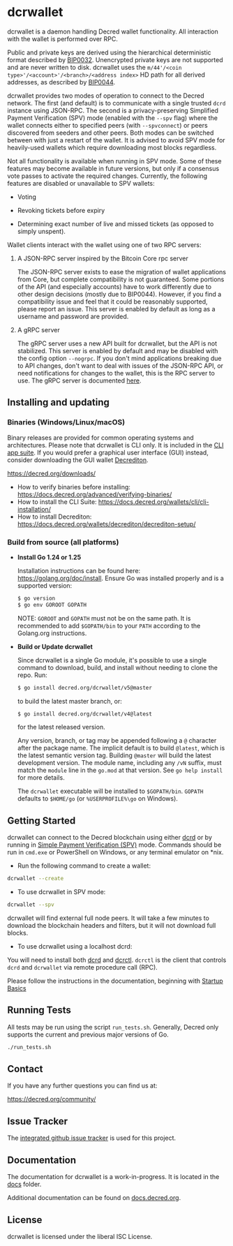 dcrwallet
=========

dcrwallet is a daemon handling Decred wallet functionality.  All interaction
with the wallet is performed over RPC.

Public and private keys are derived using the hierarchical
deterministic format described by
[BIP0032](https://github.com/bitcoin/bips/blob/master/bip-0032.mediawiki).
Unencrypted private keys are not supported and are never written to
disk.  dcrwallet uses the
`m/44'/<coin type>'/<account>'/<branch>/<address index>`
HD path for all derived addresses, as described by
[BIP0044](https://github.com/bitcoin/bips/blob/master/bip-0044.mediawiki).

dcrwallet provides two modes of operation to connect to the Decred
network.  The first (and default) is to communicate with a single
trusted `dcrd` instance using JSON-RPC.  The second is a
privacy-preserving Simplified Payment Verification (SPV) mode (enabled
with the `--spv` flag) where the wallet connects either to specified
peers (with `--spvconnect`) or peers discovered from seeders and other
peers. Both modes can be switched between with just a restart of the
wallet.  It is advised to avoid SPV mode for heavily-used wallets
which require downloading most blocks regardless.

Not all functionality is available when running in SPV mode.  Some of
these features may become available in future versions, but only if a
consensus vote passes to activate the required changes.  Currently,
the following features are disabled or unavailable to SPV wallets:

  * Voting

  * Revoking tickets before expiry

  * Determining exact number of live and missed tickets (as opposed to
    simply unspent).

Wallet clients interact with the wallet using one of two RPC servers:

  1. A JSON-RPC server inspired by the Bitcoin Core rpc server

     The JSON-RPC server exists to ease the migration of wallet applications
     from Core, but complete compatibility is not guaranteed.  Some portions of
     the API (and especially accounts) have to work differently due to other
     design decisions (mostly due to BIP0044).  However, if you find a
     compatibility issue and feel that it could be reasonably supported, please
     report an issue.  This server is enabled by default as long as a username
     and password are provided.

  2. A gRPC server

     The gRPC server uses a new API built for dcrwallet, but the API is not
     stabilized.  This server is enabled by default and may be disabled with
     the config option `--nogrpc`.  If you don't mind applications breaking
     due to API changes, don't want to deal with issues of the JSON-RPC API, or
     need notifications for changes to the wallet, this is the RPC server to
     use. The gRPC server is documented [here](./rpc/documentation/README.md).

## Installing and updating

### Binaries (Windows/Linux/macOS)

Binary releases are provided for common operating systems and architectures.
Please note that dcrwallet is CLI only. It is included in the
[CLI app suite](https://github.com/decred/decred-release/releases/latest).
If you would prefer a graphical user interface (GUI) instead, consider
downloading the GUI wallet [Decrediton](https://github.com/decred/decrediton).

https://decred.org/downloads/

* How to verify binaries before installing: https://docs.decred.org/advanced/verifying-binaries/
* How to install the CLI Suite: https://docs.decred.org/wallets/cli/cli-installation/
* How to install Decrediton: https://docs.decred.org/wallets/decrediton/decrediton-setup/

### Build from source (all platforms)

- **Install Go 1.24 or 1.25**

  Installation instructions can be found here: https://golang.org/doc/install.
  Ensure Go was installed properly and is a supported version:
  ```sh
  $ go version
  $ go env GOROOT GOPATH
  ```
  NOTE: `GOROOT` and `GOPATH` must not be on the same path. It is recommended
  to add `$GOPATH/bin` to your `PATH` according to the Golang.org instructions.

- **Build or Update dcrwallet**

  Since dcrwallet is a single Go module, it's possible to use a single command
  to download, build, and install without needing to clone the repo. Run:

  ```sh
  $ go install decred.org/dcrwallet/v5@master
  ```

  to build the latest master branch, or:

  ```sh
  $ go install decred.org/dcrwallet/v4@latest
  ```

  for the latest released version.

  Any version, branch, or tag may be appended following a `@` character after
  the package name.  The implicit default is to build `@latest`, which is the
  latest semantic version tag.  Building `@master` will build the latest
  development version.  The module name, including any `/vN` suffix, must match
  the `module` line in the `go.mod` at that version.  See `go help install`
  for more details.

  The `dcrwallet` executable will be installed to `$GOPATH/bin`.  `GOPATH`
  defaults to `$HOME/go` (or `%USERPROFILE%\go` on Windows).

## Getting Started

dcrwallet can connect to the Decred blockchain using either [dcrd](https://github.com/decred/dcrd)
or by running in [Simple Payment Verification (SPV)](https://docs.decred.org/wallets/spv/)
mode. Commands should be run in `cmd.exe` or PowerShell on Windows, or any
terminal emulator on *nix.

- Run the following command to create a wallet:

```sh
dcrwallet --create
```

- To use dcrwallet in SPV mode:

```sh
dcrwallet --spv
```

dcrwallet will find external full node peers. It will take a few minutes to
download the blockchain headers and filters, but it will not download full blocks.

- To use dcrwallet using a localhost dcrd:

You will need to install both [dcrd](https://github.com/decred/dcrd) and
[dcrctl](https://github.com/decred/dcrctl). `dcrctl` is the client that controls
`dcrd` and `dcrwallet` via remote procedure call (RPC).

Please follow the instructions in the documentation, beginning with
[Startup Basics](https://docs.decred.org/wallets/cli/startup-basics/)

## Running Tests

All tests may be run using the script `run_tests.sh`. Generally, Decred only
supports the current and previous major versions of Go.

```sh
./run_tests.sh
```

## Contact

If you have any further questions you can find us at:

https://decred.org/community/

## Issue Tracker

The [integrated github issue tracker](https://github.com/decred/dcrwallet/issues)
is used for this project.

## Documentation

The documentation for dcrwallet is a work-in-progress.  It is located in the
[docs](https://github.com/decred/dcrwallet/tree/master/docs) folder.

Additional documentation can be found on
[docs.decred.org](https://docs.decred.org/wallets/cli/dcrwallet-setup/).

## License

dcrwallet is licensed under the liberal ISC License.
